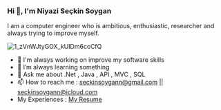 ### Hi 👋, I'm Niyazi Seçkin Soygan

I am a computer engineer who is ambitious, enthusiastic, researcher and always trying to improve myself.

![1_zVnWJtyGOX_kUIDm6ccCfQ](https://user-images.githubusercontent.com/102169103/197298502-dbe4530c-1c2d-45e5-86e8-3e44f1d28feb.gif)

- 🔭 I'm always working on improve my software skills
- 🌱 I’m always learning something
- 💬 Ask me about .Net , Java , API , MVC , SQL
- 📫 How to reach me : seckinsoygann@gmail.com || seckinsoygann@icloud.com
- My Experiences : [My Resume](https://github.com/seckinsoygan/seckinsoygan/files/12262246/CV.-.Niyazi.Seckin.Soygan.-.Guncel.pdf)
